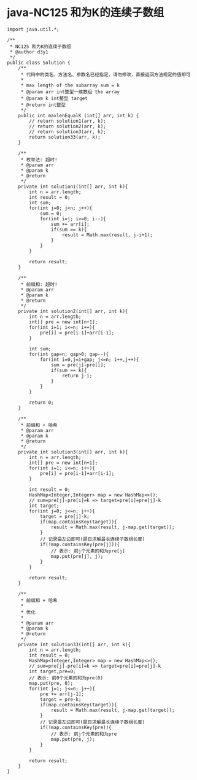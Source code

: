# java-NC125 和为K的连续子数组


    import java.util.*;
    
    /**
     * NC125 和为K的连续子数组
     * @author d3y1
     */
    public class Solution {
        /**
         * 代码中的类名、方法名、参数名已经指定，请勿修改，直接返回方法规定的值即可
         *
         * max length of the subarray sum = k
         * @param arr int整型一维数组 the array
         * @param k int整型 target
         * @return int整型
         */
        public int maxlenEqualK (int[] arr, int k) {
            // return solution1(arr, k);
            // return solution2(arr, k);
            // return solution3(arr, k);
            return solution33(arr, k);
        }
    
        /**
         * 枚举法: 超时!
         * @param arr
         * @param k
         * @return
         */
        private int solution1(int[] arr, int k){
            int n = arr.length;
            int result = 0;
            int sum;
            for(int j=0; j<n; j++){
                sum = 0;
                for(int i=j; i>=0; i--){
                    sum += arr[i];
                    if(sum == k){
                        result = Math.max(result, j-i+1);
                    }
                }
            }
    
            return result;
        }
    
        /**
         * 前缀和: 超时!
         * @param arr
         * @param k
         * @return
         */
        private int solution2(int[] arr, int k){
            int n = arr.length;
            int[] pre = new int[n+1];
            for(int i=1; i<=n; i++){
                pre[i] = pre[i-1]+arr[i-1];
            }
    
            int sum;
            for(int gap=n; gap>0; gap--){
                for(int i=0,j=i+gap; j<=n; i++,j++){
                    sum = pre[j]-pre[i];
                    if(sum == k){
                        return j-i;
                    }
                }
            }
    
            return 0;
        }
    
        /**
         * 前缀和 + 哈希
         * @param arr
         * @param k
         * @return
         */
        private int solution3(int[] arr, int k){
            int n = arr.length;
            int[] pre = new int[n+1];
            for(int i=1; i<=n; i++){
                pre[i] = pre[i-1]+arr[i-1];
            }
    
            int result = 0;
            HashMap<Integer,Integer> map = new HashMap<>();
            // sum=pre[j]-pre[i]=k => target=pre[i]=pre[j]-k
            int target;
            for(int j=0; j<=n; j++){
                target = pre[j]-k;
                if(map.containsKey(target)){
                    result = Math.max(result, j-map.get(target));
                }
                // 记录最左边即可(题目求解最长连续子数组长度)
                if(!map.containsKey(pre[j])){
                    // 表示: 前j个元素的和为pre[j]
                    map.put(pre[j], j);
                }
            }
    
            return result;
        }
    
        /**
         * 前缀和 + 哈希
         * 
         * 优化
         * 
         * @param arr
         * @param k
         * @return
         */
        private int solution33(int[] arr, int k){
            int n = arr.length;
            int result = 0;
            HashMap<Integer,Integer> map = new HashMap<>();
            // sum=pre[j]-pre[i]=k => target=pre[i]=pre[j]-k
            int target,pre=0;
            // 表示: 前0个元素的和为pre(0)
            map.put(pre, 0);
            for(int j=1; j<=n; j++){
                pre += arr[j-1];
                target = pre-k;
                if(map.containsKey(target)){
                    result = Math.max(result, j-map.get(target));
                }
                // 记录最左边即可(题目求解最长连续子数组长度)
                if(!map.containsKey(pre)){
                    // 表示: 前j个元素的和为pre
                    map.put(pre, j);
                }
            }
    
            return result;
        }
    }

  

